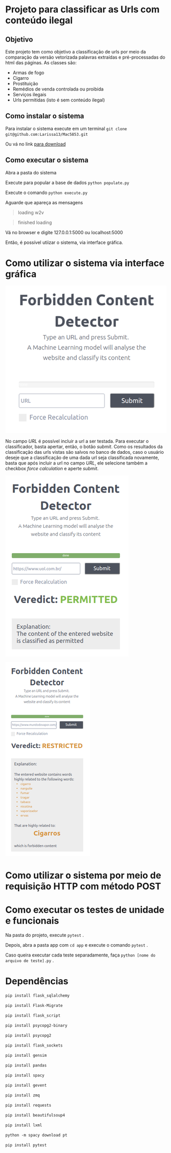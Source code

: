 # Projeto para classificar as Urls com conteúdo ilegal

## Objetivo
 Este projeto tem como objetivo a classificação de urls por meio da comparação da versão vetorizada palavras extraídas e pré-processadas do html das páginas. As classes são:
* Armas de fogo
* Cigarro
* Prostituição
* Remédios de venda controlada ou proibida
* Serviços ilegais
* Urls permitidas (isto é sem conteúdo ilegal)

## Como instalar o sistema

Para instalar o sistema execute em um terminal
`git clone git@github.com:Larissa13/Mac5853.git`

Ou vá no link [para download](https://github.com/Larissa13/Mac5853/archive/master.zip)


## Como executar o sistema 
Abra a pasta do sistema 

Execute para popular a base de dados `python populate.py`

Execute o comando `python execute.py`

Aguarde que apareça as mensagens 

> loading w2v

> finished loading

Vá no browser e digite 127.0.0.1:5000 ou localhost:5000

Então, é possível utiizar o sistema, via interface gráfica.

# Como utilizar o sistema via interface gráfica
![Imagem da página inicial](/images/template.png "Imagem da página inicial do sistema")

No campo *URL* é possível incluir a url a ser testada.
Para executar o classificador, basta apertar, então, o botão *submit*.
Como os resultados da classificação das urls vistas são salvos no banco de dados, caso o usuário deseje que a classificação de uma dada url seja classificada novamente, basta que após incluir a url no campo *URL*, ele selecione também a checkbox *force calculation* e aperte *submit*.

![Imagem resultado permitido](/images/ans_perm.png "Imagem resultado permitido")


![Imagem resultado proibido](/images/ans_prob.png "Imagem resultado proibido")


# Como utilizar o sistema por meio de requisição HTTP com método POST



# Como executar os testes de unidade e funcionais
Na pasta do projeto, execute `pytest` .

Depois, abra a pasta app com `cd app` e execute o comando `pytest` .

Caso queira executar cada teste separadamente, faça `python [nome do arquivo de teste].py` .

# Dependências
`pip install flask_sqlalchemy`

`pip install Flask-Migrate`

`pip install flask_script`

`pip install psycopg2-binary`

`pip install psycopg2`

`pip install flask_sockets`

`pip install gensim`

`pip install pandas`

`pip install spacy`

`pip install gevent`

`pip install zmq`

`pip install requests`
 
`pip install beautifulsoup4`

`pip install lxml`

`python -m spacy download pt`

`pip install pytest`

